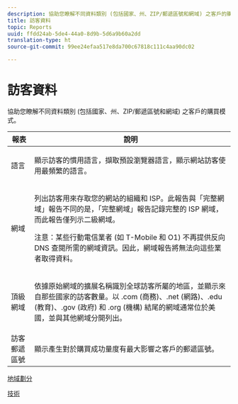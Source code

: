 ```yaml
---
description: 協助您瞭解不同資料類別 (包括國家、州、ZIP/郵遞區號和網域) 之客戶的購買模式。
title: 訪客資料
topic: Reports
uuid: ffdd24ab-5de4-44a0-8d9b-5d6a9b60a2dd
translation-type: ht
source-git-commit: 99ee24efaa517e8da700c67818c111c4aa90dc02

---
```



# 訪客資料

協助您瞭解不同資料類別 (包括國家、州、ZIP/郵遞區號和網域) 之客戶的購買模式。

<table id="table_B09EA999973A4646BF66DF5D7BEA0820"> 
 <thead> 
  <tr> 
   <th colname="col1" class="entry"> 報表 </th> 
   <th colname="col2" class="entry"> 說明 </th> 
  </tr> 
 </thead>
 <tbody> 
  <tr> 
   <td colname="col1"> 語言 </td> 
   <td colname="col2"> <p> 顯示訪客的慣用語言，擷取預設瀏覽器語言，顯示網站訪客使用最頻繁的語言。 </p> </td> 
  </tr> 
  <tr> 
   <td colname="col1"> 網域 </td> 
   <td colname="col2"> <p> 列出訪客用來存取您的網站的組織和 ISP。此報告與「<span class="wintitle">完整網域</span>」報告不同的是，「<span class="wintitle">完整網域</span>」報告記錄完整的 ISP 網域，而此報告僅列示二級網域。 </p> <p> <p>注意：某些行動電信業者 (如 T-Mobile 和 O1) 不再提供反向 DNS 查閱所需的網域資訊。因此，網域報告將無法向這些業者取得資料。 </p> </p> </td> 
  </tr> 
  <tr> 
   <td colname="col1"> 頂級網域 </td> 
   <td colname="col2"> <p> 依據原始網域的擴展名稱識別全球訪客所屬的地區，並顯示來自那些國家的訪客數量。以 .com (商務)、.net (網路)、.edu (教育)、.gov (政府) 和 .org (機構) 結尾的網域通常位於美國，並與其他網域分開列出。 </p> </td> 
  </tr> 
  <tr> 
   <td colname="col1"> 訪客郵遞區號 </td> 
   <td colname="col2"> <p> 顯示產生對於購買成功量度有最大影響之客戶的郵遞區號。 </p> </td> 
  </tr> 
 </tbody> 
</table>

[地域劃分](/help/components/c-variables/dimensionslist/reports-geosegmentation.md)

[技術](/help/components/c-variables/dimensionslist/reports-technology.md)

